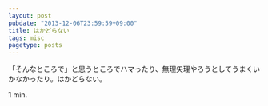 ```yaml
---
layout: post
pubdate: "2013-12-06T23:59:59+09:00"
title: はかどらない
tags: misc
pagetype: posts
---
```

「そんなところで」と思うところでハマったり、無理矢理やろうとしてうまくいかなかったり。はかどらない。

1 min.
